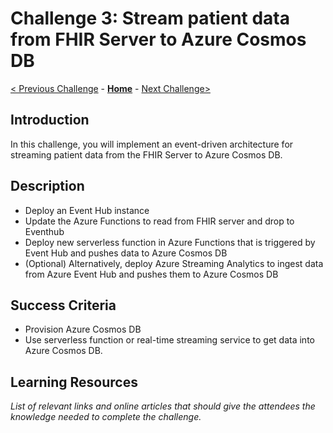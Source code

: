 # Challenge 3: Stream patient data from FHIR Server to Azure Cosmos DB

[< Previous Challenge](./Challenge02.md) - **[Home](../readme.md)** - [Next Challenge>](./Challenge04.md)

## Introduction

In this challenge, you will implement an event-driven architecture for streaming patient data from the FHIR Server to Azure Cosmos DB.

## Description

- Deploy an Event Hub instance
- Update the Azure Functions to read from FHIR server and drop to Eventhub
- Deploy new serverless function in Azure Functions that is triggered by Event Hub and pushes data to Azure Cosmos DB
- (Optional) Alternatively, deploy Azure Streaming Analytics to ingest data from Azure Event Hub and pushes them to Azure Cosmos DB

## Success Criteria
- Provision Azure Cosmos DB
- Use serverless function or real-time streaming service to get data into Azure Cosmos DB.


## Learning Resources

*List of relevant links and online articles that should give the attendees the knowledge needed to complete the challenge.*
